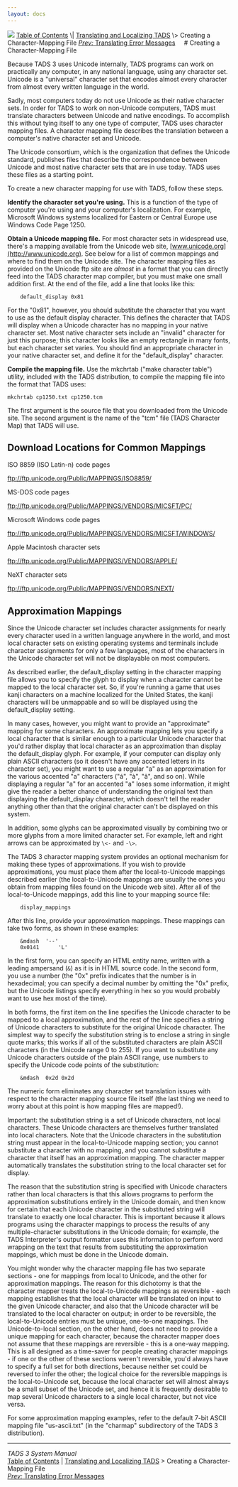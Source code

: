 ```yaml
---
layout: docs
---
```



<img src="topbar.jpg" data-border="0" />
<a href="toc.html" class="nav">Table of Contents</a> \|
<a href="local.html" class="nav">Translating and Localizing TADS</a> \>
Creating a Character-Mapping File  
<span class="navnp"><a href="errtrans.html" class="nav"><em>Prev:</em> Translating Error
Messages</a>     </span>
# Creating a Character-Mapping File

Because TADS 3 uses Unicode internally, TADS programs can work on
practically any computer, in any national language, using any character
set. Unicode is a "universal" character set that encodes almost every
character from almost every written language in the world.

Sadly, most computers today do not use Unicode as their native character
sets. In order for TADS to work on non-Unicode computers, TADS must
translate characters between Unicode and native encodings. To accomplish
this without tying itself to any one type of computer, TADS uses
character mapping files. A character mapping file describes the
translation between a computer's native character set and Unicode.

The Unicode consortium, which is the organization that defines the
Unicode standard, publishes files that describe the correspondence
between Unicode and most native character sets that are in use today.
TADS uses these files as a starting point.

To create a new character mapping for use with TADS, follow these steps.

**Identify the character set you're using.** This is a function of the
type of computer you're using and your computer's localization. For
example, Microsoft Windows systems localized for Eastern or Central
Europe use Windows Code Page 1250.

**Obtain a Unicode mapping file.** For most character sets in widespread
use, there's a mapping available from the Unicode web site,
[www.unicode.org](http://www.unicode.org). See below for a list of
common mappings and where to find them on the Unicode site. The
character mapping files as provided on the Unicode ftp site are *almost*
in a format that you can directly feed into the TADS character map
compiler, but you must make one small addition first. At the end of the
file, add a line that looks like this:

```
    default_display 0x81
```

For the "0x81", however, you should substitute the character that you
want to use as the default display character. This defines the character
that TADS will display when a Unicode character has no mapping in your
native character set. Most native character sets include an "invalid"
character for just this purpose; this character looks like an empty
rectangle in many fonts, but each character set varies. You should find
an appropriate character in your native character set, and define it for
the "default_display" character.

**Compile the mapping file.** Use the mkchrtab ("make character table")
utility, included with the TADS distribution, to compile the mapping
file into the format that TADS uses:



    mkchrtab cp1250.txt cp1250.tcm



The first argument is the source file that you downloaded from the
Unicode site. The second argument is the name of the "tcm" file (TADS
Character Map) that TADS will use.

## Download Locations for Common Mappings

ISO 8859 (ISO Latin-n) code pages

<ftp://ftp.unicode.org/Public/MAPPINGS/ISO8859/>

MS-DOS code pages

<ftp://ftp.unicode.org/Public/MAPPINGS/VENDORS/MICSFT/PC/>

Microsoft Windows code pages

<ftp://ftp.unicode.org/Public/MAPPINGS/VENDORS/MICSFT/WINDOWS/>

Apple Macintosh character sets

<ftp://ftp.unicode.org/Public/MAPPINGS/VENDORS/APPLE/>

NeXT character sets

<ftp://ftp.unicode.org/Public/MAPPINGS/VENDORS/NEXT/>

## Approximation Mappings

Since the Unicode character set includes character assignments for
nearly every character used in a written language anywhere in the world,
and most local character sets on existing operating systems and
terminals include character assignments for only a few languages, most
of the characters in the Unicode character set will not be displayable
on most computers.

As described earlier, the default_display setting in the character
mapping file allows you to specify the glyph to display when a character
cannot be mapped to the local character set. So, if you're running a
game that uses kanji characters on a machine localized for the United
States, the kanji characters will be unmappable and so will be displayed
using the default_display setting.

In many cases, however, you might want to provide an "approximate"
mapping for some characters. An approximate mapping lets you specify a
local character that is similar enough to a particular Unicode character
that you'd rather display that local character as an approximation than
display the default_display glyph. For example, if your computer can
display only plain ASCII characters (so it doesn't have any accented
letters in its character set), you might want to use a regular "a" as an
approximation for the various accented "a" characters ("á", "à", "â",
and so on). While displaying a regular "a" for an accented "a" loses
some information, it might give the reader a better chance of
understanding the original text than displaying the default_display
character, which doesn't tell the reader anything other than that the
original character can't be displayed on this system.

In addition, some glyphs can be approximated visually by combining two
or more glyphs from a more limited character set. For example, left and
right arrows can be approximated by `\<-` and
`-\>`.

The TADS 3 character mapping system provides an optional mechanism for
making these types of approximations. If you wish to provide
approximations, you must place them after the local-to-Unicode mappings
described earlier (the local-to-Unicode mappings are usually the ones
you obtain from mapping files found on the Unicode web site). After all
of the local-to-Unicode mappings, add this line to your mapping source
file:

```
    display_mappings
```

After this line, provide your approximation mappings. These mappings can
take two forms, as shown in these examples:

```
    &mdash  '--'
    0x0141      'L'
```

In the first form, you can specify an HTML entity name, written with a
leading ampersand (`&`) as it is in HTML source
code. In the second form, you use a number (the "0x" prefix indicates
that the number is in hexadecimal; you can specify a decimal number by
omitting the "0x" prefix, but the Unicode listings specify everything in
hex so you would probably want to use hex most of the time).

In both forms, the first item on the line specifies the Unicode
character to be mapped to a local approximation, and the rest of the
line specifies a string of Unicode characters to substitute for the
original Unicode character. The simplest way to specify the substitution
string is to enclose a string in single quote marks; this works if all
of the substituted characters are plain ASCII characters (in the Unicode
range 0 to 255). If you want to substitute any Unicode characters
outside of the plain ASCII range, use numbers to specify the Unicode
code points of the substitution:

```
    &mdash  0x2d 0x2d
```

The numeric form eliminates any character set translation issues with
respect to the character mapping source file itself (the last thing we
need to worry about at this point is how mapping files are mapped!).

Important: the substitution string is a set of Unicode characters, not
local characters. These Unicode characters are themselves further
translated into local characters. Note that the Unicode characters in
the substitution string must appear in the local-to-Unicode mapping
section; you cannot substitute a character with no mapping, and you
cannot substitute a character that itself has an approximation mapping.
The character mapper automatically translates the substitution string to
the local character set for display.

The reason that the substitution string is specified with Unicode
characters rather than local characters is that this allows programs to
perform the approximation substitutions entirely in the Unicode domain,
and then know for certain that each Unicode character in the substituted
string will translate to exactly one local character. This is important
because it allows programs using the character mappings to process the
results of any multiple-character substitutions in the Unicode domain;
for example, the TADS Interpreter's output formatter uses this
information to perform word wrapping on the text that results from
substituting the approximation mappings, which must be done in the
Unicode domain.

You might wonder why the character mapping file has two separate
sections - one for mappings from local to Unicode, and the other for
approximation mappings. The reason for this dichotomy is that the
character mapper treats the local-to-Unicode mappings as reversible -
each mapping establishes that the local character will be translated on
input to the given Unicode character, and also that the Unicode
character will be translated to the local character on output; in order
to be reversible, the local-to-Unicode entries must be unique,
one-to-one mappings. The Unicode-to-local section, on the other hand,
does not need to provide a unique mapping for each character, because
the character mapper does not assume that these mappings are
reversible - this is a one-way mapping. This is all designed as a
time-saver for people creating character mappings - if one or the other
of these sections weren't reversible, you'd always have to specify a
full set for both directions, because neither set could be reversed to
infer the other; the logical choice for the reversible mappings is the
local-to-Unicode set, because the local character set will almost always
be a small subset of the Unicode set, and hence it is frequently
desirable to map several Unicode characters to a single local character,
but not vice versa.

For some approximation mapping examples, refer to the default 7-bit
ASCII mapping file "us-ascii.txt" (in the "charmap" subdirectory of the
TADS 3 distribution).



------------------------------------------------------------------------



*TADS 3 System Manual*  
<a href="toc.html" class="nav">Table of Contents</a> \|
<a href="local.html" class="nav">Translating and Localizing TADS</a> \>
Creating a Character-Mapping File  
<span class="navnp"><a href="errtrans.html" class="nav"><em>Prev:</em> Translating Error
Messages</a>     </span>


